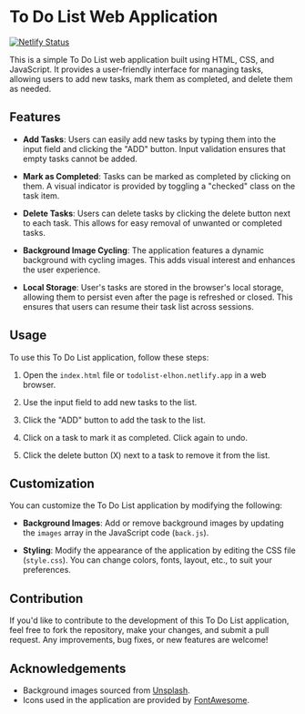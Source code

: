 # To Do List Web Application
[![Netlify Status](https://api.netlify.com/api/v1/badges/c480c4ce-66d7-4bc4-9f75-934ab71d56a7/deploy-status)](https://app.netlify.com/sites/todolist-elhon/deploys)

This is a simple To Do List web application built using HTML, CSS, and JavaScript. It provides a user-friendly interface for managing tasks, allowing users to add new tasks, mark them as completed, and delete them as needed.

## Features

- **Add Tasks**: Users can easily add new tasks by typing them into the input field and clicking the "ADD" button. Input validation ensures that empty tasks cannot be added.

- **Mark as Completed**: Tasks can be marked as completed by clicking on them. A visual indicator is provided by toggling a "checked" class on the task item.

- **Delete Tasks**: Users can delete tasks by clicking the delete button next to each task. This allows for easy removal of unwanted or completed tasks.

- **Background Image Cycling**: The application features a dynamic background with cycling images. This adds visual interest and enhances the user experience.

- **Local Storage**: User's tasks are stored in the browser's local storage, allowing them to persist even after the page is refreshed or closed. This ensures that users can resume their task list across sessions.

## Usage

To use this To Do List application, follow these steps:

1. Open the `index.html` file or `todolist-elhon.netlify.app` in a web browser.

2. Use the input field to add new tasks to the list.

3. Click the "ADD" button to add the task to the list.

4. Click on a task to mark it as completed. Click again to undo.

5. Click the delete button (X) next to a task to remove it from the list.

## Customization

You can customize the To Do List application by modifying the following:

- **Background Images**: Add or remove background images by updating the `images` array in the JavaScript code (`back.js`).

- **Styling**: Modify the appearance of the application by editing the CSS file (`style.css`). You can change colors, fonts, layout, etc., to suit your preferences.

## Contribution

If you'd like to contribute to the development of this To Do List application, feel free to fork the repository, make your changes, and submit a pull request. Any improvements, bug fixes, or new features are welcome!

<!-- ## License

This project is licensed under the MIT License - see the [LICENSE](LICENSE) file for details. -->

## Acknowledgements

- Background images sourced from [Unsplash](https://unsplash.com).
- Icons used in the application are provided by [FontAwesome](https://fontawesome.com).

